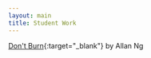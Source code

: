 ```yaml
---
layout: main
title: Student Work
---
```


[Don't Burn](https://whalesarenice.itch.io/dont-burn){:target="_blank"} by Allan Ng
